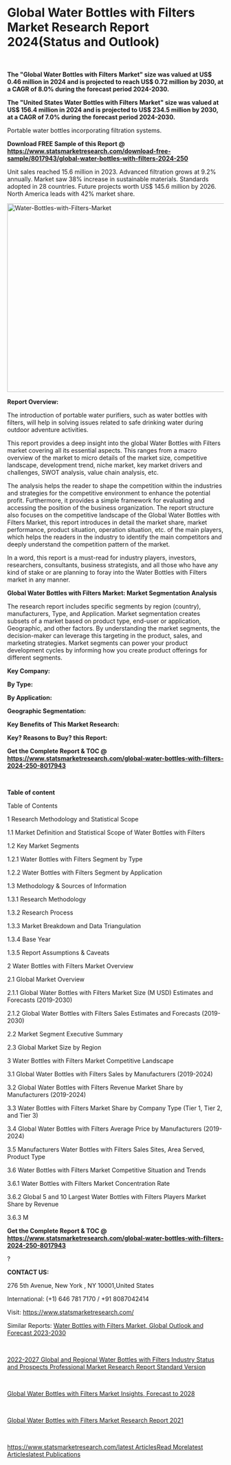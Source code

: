 <h1>Global Water Bottles with Filters Market Research Report 2024(Status and Outlook)</h1><br/><p><strong>The "Global Water Bottles with Filters</strong> <strong>Market" size was valued at US$ 0.46 million in 2024 and is projected to reach US$ 0.72 million by 2030, at a <strong>CAGR</strong> of 8.0% during the forecast period 2024-2030.</strong></p>
 
 
 
 <p><strong>The "United States Water Bottles with Filters</strong> <strong>Market" size was valued at US$ 156.4 million in 2024 and is projected to US$ 234.5 million by 2030, at a <strong>CAGR</strong> of 7.0% during the forecast period 2024-2030.</strong></p>
 
 
 
 <p>Portable water bottles incorporating filtration systems.</p>
 
 
 
 <p><strong>Download FREE Sample of this Report @ <a href="https://www.statsmarketresearch.com/download-free-sample/8017943/global-water-bottles-with-filters-2024-250">https://www.statsmarketresearch.com/download-free-sample/8017943/global-water-bottles-with-filters-2024-250</a></strong></p>
 
 
 
 <p>Unit sales reached 15.6 million in 2023. Advanced filtration grows at 9.2% annually. Market saw 38% increase in sustainable materials. Standards adopted in 28 countries. Future projects worth US$ 145.6 million by 2026. North America leads with 42% market share.</p>
 
 
 
 <p><img alt="Water-Bottles-with-Filters-Market" src="https://www.grandresearchstore.com/assets/report-images/Water_Bottles_with_Filters_Market.png" style="height:438px; width:730px" /></p>
 
 
 
 <p><strong>Report Overview:</strong></p>
 
 
 
 <p>The introduction of portable water purifiers, such as water bottles with filters, will help in solving issues related to safe drinking water during outdoor adventure activities.</p>
 
 
 
 <p>This report provides a deep insight into the global Water Bottles with Filters market covering all its essential aspects. This ranges from a macro overview of the market to micro details of the market size, competitive landscape, development trend, niche market, key market drivers and challenges, SWOT analysis, value chain analysis, etc.</p>
 
 
 
 <p>The analysis helps the reader to shape the competition within the industries and strategies for the competitive environment to enhance the potential profit. Furthermore, it provides a simple framework for evaluating and accessing the position of the business organization. The report structure also focuses on the competitive landscape of the Global Water Bottles with Filters Market, this report introduces in detail the market share, market performance, product situation, operation situation, etc. of the main players, which helps the readers in the industry to identify the main competitors and deeply understand the competition pattern of the market.</p>
 
 
 
 <p>In a word, this report is a must-read for industry players, investors, researchers, consultants, business strategists, and all those who have any kind of stake or are planning to foray into the Water Bottles with Filters market in any manner.</p>
 
 
 
 <p><strong>Global Water Bottles with Filters Market: Market Segmentation Analysis</strong></p>
 
 
 
 <p>The research report includes specific segments by region (country), manufacturers, Type, and Application. Market segmentation creates subsets of a market based on product type, end-user or application, Geographic, and other factors. By understanding the market segments, the decision-maker can leverage this targeting in the product, sales, and marketing strategies. Market segments can power your product development cycles by informing how you create product offerings for different segments.</p>
 
 
 
 <p><strong>Key Company:</strong></p>
 
 
 
 <p><strong>By Type:</strong></p>
 
 
 
 <p><strong><strong>By Application</strong>:</strong></p>
 
 
 
 <p><strong>Geographic Segmentation:</strong></p>
 
 
 
 <p><strong>Key Benefits of This Market Research:</strong></p>
 
 
 
 <p><strong>Key? <strong>Reasons to Buy</strong>? this Report:</strong></p>
 
 
 
 <div><b>Get the Complete Report & TOC @ <a href="https://www.statsmarketresearch.com/global-water-bottles-with-filters-2024-250-8017943">https://www.statsmarketresearch.com/global-water-bottles-with-filters-2024-250-8017943</a></b></div>
 
 
 
 <p><br />
 
 <b>Table of content</b></p>
 
 
 
 <p>Table of Contents<br />
 
 1 Research Methodology and Statistical Scope<br />
 
 1.1 Market Definition and Statistical Scope of Water Bottles with Filters<br />
 
 1.2 Key Market Segments<br />
 
 1.2.1 Water Bottles with Filters Segment by Type<br />
 
 1.2.2 Water Bottles with Filters Segment by Application<br />
 
 1.3 Methodology & Sources of Information<br />
 
 1.3.1 Research Methodology<br />
 
 1.3.2 Research Process<br />
 
 1.3.3 Market Breakdown and Data Triangulation<br />
 
 1.3.4 Base Year<br />
 
 1.3.5 Report Assumptions & Caveats<br />
 
 2 Water Bottles with Filters Market Overview<br />
 
 2.1 Global Market Overview<br />
 
 2.1.1 Global Water Bottles with Filters Market Size (M USD) Estimates and Forecasts (2019-2030)<br />
 
 2.1.2 Global Water Bottles with Filters Sales Estimates and Forecasts (2019-2030)<br />
 
 2.2 Market Segment Executive Summary<br />
 
 2.3 Global Market Size by Region<br />
 
 3 Water Bottles with Filters Market Competitive Landscape<br />
 
 3.1 Global Water Bottles with Filters Sales by Manufacturers (2019-2024)<br />
 
 3.2 Global Water Bottles with Filters Revenue Market Share by Manufacturers (2019-2024)<br />
 
 3.3 Water Bottles with Filters Market Share by Company Type (Tier 1, Tier 2, and Tier 3)<br />
 
 3.4 Global Water Bottles with Filters Average Price by Manufacturers (2019-2024)<br />
 
 3.5 Manufacturers Water Bottles with Filters Sales Sites, Area Served, Product Type<br />
 
 3.6 Water Bottles with Filters Market Competitive Situation and Trends<br />
 
 3.6.1 Water Bottles with Filters Market Concentration Rate<br />
 
 3.6.2 Global 5 and 10 Largest Water Bottles with Filters Players Market Share by Revenue<br />
 
 3.6.3 M</p>
 
 
 
 <div><b>Get the Complete Report & TOC @ <a href="https://www.statsmarketresearch.com/global-water-bottles-with-filters-2024-250-8017943">https://www.statsmarketresearch.com/global-water-bottles-with-filters-2024-250-8017943</a></b></div>
 
 
 
 <p>? </p>
 
 
 
 <p><b>CONTACT US:</b><br />
 
 276 5th Avenue, New York , NY 10001,United States<br />
 
 International: (+1) 646 781 7170 / +91 8087042414<br />
 
 Visit: <a href="https://www.statsmarketresearch.com/">https://www.statsmarketresearch.com/</a><br />
 
 Similar Reports: <a href="https://www.statsmarketresearch.com/global-water-bottles-with-filters-2024-250-8017943">Water Bottles with Filters Market, Global Outlook and Forecast 2023-2030</a><br />
 
 <br />
 
 <a href="https://www.statsmarketresearch.com/global-water-bottles-with-filters-2024-250-8017943">2022-2027 Global and Regional Water Bottles with Filters Industry Status and Prospects Professional Market Research Report Standard Version</a><br />
 
 <br />
 
 <a href="https://www.statsmarketresearch.com/global-water-bottles-with-filters-2024-250-8017943">Global Water Bottles with Filters Market Insights, Forecast to 2028</a><br />
 
 <br />
 
 <a href="https://www.statsmarketresearch.com/global-water-bottles-with-filters-2024-250-8017943">Global Water Bottles with Filters Market Research Report 2021</a><br />
 
 <br />
 
 <a href="https://gyeongbokgung.com">https://www.statsmarketresearch.com/</a><a href="https://hallyeomaritime.com">latest Articles</a><a href="https://jingwansa.com">Read More</a><a href="https://nguoiviet.jp/">latest Articles</a><a href="https://www.intelmarketresearch.com/">latest Publications</a></p>